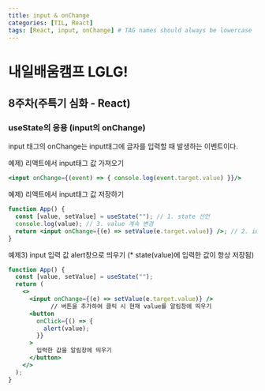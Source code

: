 ```yaml
---
title: input & onChange
categories: [TIL, React]
tags: [React, input, onChange] # TAG names should always be lowercase
---
```


# 내일배움캠프 LGLG!

## 8주차(주특기 심화 - React)

### useState의 응용 (input의 onChange)
input 태그의 onChange는 input태그에 글자를 입력할 때 발생하는 이벤트이다.

예제) 리액트에서 input태그 값 가져오기
```jsx
<input onChange={(event) => { console.log(event.target.value) }}/>
```

예제) 리액트에서 input태그 값 저장하기
```jsx
function App() {
  const [value, setValue] = useState(""); // 1. state 선언
  console.log(value); // 3. value 계속 변경
  return <input onChange={(e) => setValue(e.target.value)} />; // 2. input 값 입력 때마다 value 변경
}
```

예제3) input 입력 값 alert창으로 띄우기 (* state(value)에 입력한 값이 항상 저장됨)
```jsx
function App() {
  const [value, setValue] = useState("");
  return (
    <>
      <input onChange={(e) => setValue(e.target.value)} />
			// 버튼을 추가하여 클릭 시 현재 value를 알림창에 띄우기
      <button
        onClick={() => {
          alert(value);
        }}
      >
        입력한 값을 알림창에 띄우기
      </button>
    </>
  );
}
```